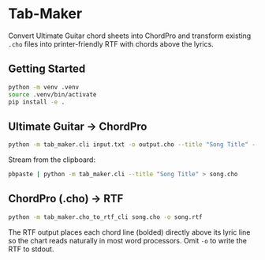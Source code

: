 # Tab-Maker

Convert Ultimate Guitar chord sheets into ChordPro and transform existing `.cho` files into printer-friendly RTF with chords above the lyrics.

## Getting Started

```bash
python -m venv .venv
source .venv/bin/activate
pip install -e .
```

## Ultimate Guitar → ChordPro

```bash
python -m tab_maker.cli input.txt -o output.cho --title "Song Title" --artist "Artist Name"
```

Stream from the clipboard:

```bash
pbpaste | python -m tab_maker.cli --title "Song Title" > song.cho
```

## ChordPro (.cho) → RTF

```bash
python -m tab_maker.cho_to_rtf_cli song.cho -o song.rtf
```

The RTF output places each chord line (bolded) directly above its lyric line so the chart reads naturally in most word processors. Omit `-o` to write the RTF to stdout.
